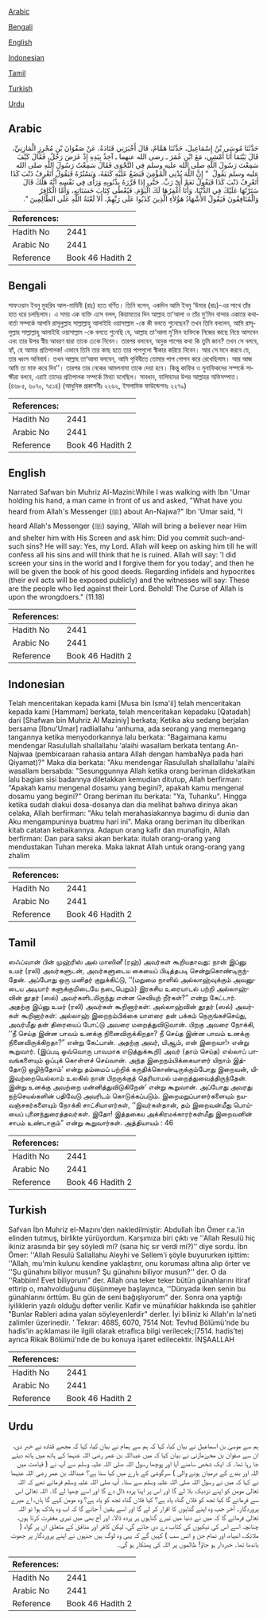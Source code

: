 [Arabic](#arabic)

[Bengali](#bengali)

[English](#english)

[Indonesian](#indonesian)

[Tamil](#tamil)

[Turkish](#turkish)

[Urdu](#urdu)

## Arabic


<div dir="rtl" lang="ar" style={{fontSize:'larger',backgroundColor:'#f8f9fa',padding:20}}>
حَدَّثَنَا مُوسَى بْنُ إِسْمَاعِيلَ، حَدَّثَنَا هَمَّامٌ، قَالَ أَخْبَرَنِي قَتَادَةُ، عَنْ صَفْوَانَ بْنِ مُحْرِزٍ الْمَازِنِيِّ، قَالَ بَيْنَمَا أَنَا أَمْشِي، مَعَ ابْنِ عُمَرَ ـ رضى الله عنهما ـ آخِذٌ بِيَدِهِ إِذْ عَرَضَ رَجُلٌ، فَقَالَ كَيْفَ سَمِعْتَ رَسُولَ اللَّهِ صلى الله عليه وسلم فِي النَّجْوَى فَقَالَ سَمِعْتُ رَسُولَ اللَّهِ صلى الله عليه وسلم يَقُولُ ‏ "‏ إِنَّ اللَّهَ يُدْنِي الْمُؤْمِنَ فَيَضَعُ عَلَيْهِ كَنَفَهُ، وَيَسْتُرُهُ فَيَقُولُ أَتَعْرِفُ ذَنْبَ كَذَا أَتَعْرِفُ ذَنْبَ كَذَا فَيَقُولُ نَعَمْ أَىْ رَبِّ‏.‏ حَتَّى إِذَا قَرَّرَهُ بِذُنُوبِهِ وَرَأَى فِي نَفْسِهِ أَنَّهُ هَلَكَ قَالَ سَتَرْتُهَا عَلَيْكَ فِي الدُّنْيَا، وَأَنَا أَغْفِرُهَا لَكَ الْيَوْمَ‏.‏ فَيُعْطَى كِتَابَ حَسَنَاتِهِ، وَأَمَّا الْكَافِرُ وَالْمُنَافِقُونَ فَيَقُولُ الأَشْهَادُ هَؤُلاَءِ الَّذِينَ كَذَبُوا عَلَى رَبِّهِمْ، أَلاَ لَعْنَةُ اللَّهِ عَلَى الظَّالِمِينَ ‏"‏‏.‏
</div>
<div style={{backgroundColor:'#f8f9fa',padding:20, marginBottom: 10}}><table> <thead> <tr> <th>References:</th> <th></th> </tr> </thead> <tbody><tr><td>Hadith No</td><td>2441</td></tr><tr><td>Arabic No</td><td>2441</td></tr><tr><td>Reference</td><td>Book 46 Hadith 2</td></tr></tbody></table></div>

## Bengali


<div dir="ltr" lang="bn" style={{fontSize:'larger',backgroundColor:'#f8f9fa',padding:20}}>
সাফওয়ান ইবনু মুহরিব আল-মাযিনী (রাঃ) হতে বর্ণিত। তিনি বলেন, একদিন আমি ইবনু ‘উমার (রাঃ)-এর সাথে তাঁর হাত ধরে চলছিলাম। এ সময় এক ব্যক্তি এসে বলল, কিয়ামতের দিন আল্লাহ তা‘আলা ও তাঁর মু’মিন বান্দার একান্তে কথাবার্তা সম্পর্কে আপনি রাসূলুল্লাহ সাল্লাল্লাহু আলাইহি ওয়াসাল্লাম -কে কী বলতে শুনেছেন? তখন তিনি বললেন, আমি রাসূলুল্লাহ সাল্লাল্লাহু আলাইহি ওয়াসাল্লাম -কে বলতে শুনেছি যে, আল্লাহ তা‘আলা মু’মিন ব্যক্তিকে নিজের কাছে নিয়ে আসবেন এবং তার উপর স্বীয় আবরণ দ্বারা তাকে ঢেকে নিবেন। তারপর বলবেন, অমুক পাপের কথা কি তুমি জান? তখন সে বলবে, হ্যাঁ, হে আমার প্রতিপালক! এভাবে তিনি তার কাছ হতে তার পাপগুলো স্বীকার করিয়ে নিবেন। আর সে মনে করবে যে, তার ধ্বংস অনিবার্য। তখন আল্লাহ তা‘আলা বলবেন, আমি পৃথিবীতে তোমার পাপ গোপন করে রেখেছিলাম। আর আজ আমি তা মাফ করে দিব’’। তারপর তার নেকের আমলনামা তাকে দেয়া হবে। কিন্তু কাফির ও মুনাফিকদের সম্পর্কে সাক্ষীরা বলবে, এরাই তাদের প্রতিপালক সম্পর্কে মিথ্যা বলেছিল। সাবধান, যালিমদের উপর আল্লাহর অভিসম্পাত। (৪৬৮৫, ৬০৭০, ৭৫১৪) (আধুনিক প্রকাশনীঃ ২২৬২, ইসলামিক ফাউন্ডেশনঃ ২২৭৯)
</div>
<div style={{backgroundColor:'#f8f9fa',padding:20, marginBottom: 10}}><table> <thead> <tr> <th>References:</th> <th></th> </tr> </thead> <tbody><tr><td>Hadith No</td><td>2441</td></tr><tr><td>Arabic No</td><td>2441</td></tr><tr><td>Reference</td><td>Book 46 Hadith 2</td></tr></tbody></table></div>

## English


<div dir="ltr" lang="en" style={{fontSize:'larger',backgroundColor:'#f8f9fa',padding:20}}>
Narrated Safwan bin Muhriz Al-Mazini:While I was walking with Ibn 'Umar holding his hand, a man came in front of us and asked, "What have you heard from Allah's Messenger (ﷺ) about An-Najwa?" Ibn 'Umar said, "I heard Allah's Messenger (ﷺ) saying, 'Allah will bring a believer near Him and shelter him with His Screen and ask him: Did you commit such-and-such sins? He will say: Yes, my Lord. Allah will keep on asking him till he will confess all his sins and will think that he is ruined. Allah will say: 'I did screen your sins in the world and I forgive them for you today', and then he will be given the book of his good deeds. Regarding infidels and hypocrites (their evil acts will be exposed publicly) and the witnesses will say: These are the people who lied against their Lord. Behold! The Curse of Allah is upon the wrongdoers." (11.18)
</div>
<div style={{backgroundColor:'#f8f9fa',padding:20, marginBottom: 10}}><table> <thead> <tr> <th>References:</th> <th></th> </tr> </thead> <tbody><tr><td>Hadith No</td><td>2441</td></tr><tr><td>Arabic No</td><td>2441</td></tr><tr><td>Reference</td><td>Book 46 Hadith 2</td></tr></tbody></table></div>

## Indonesian


<div dir="ltr" lang="id" style={{fontSize:'larger',backgroundColor:'#f8f9fa',padding:20}}>
Telah menceritakan kepada kami [Musa bin Isma'il] telah menceritakan kepada kami [Hammam] berkata, telah menceritakan kepadaku [Qatadah] dari [Shafwan bin Muhriz Al Maziniy] berkata; Ketika aku sedang berjalan bersama [Ibnu'Umar] radliallahu 'anhuma, ada seorang yang memegang tangannya ketika menyodorkannya lalu berkata: "Bagaimana kamu mendengar Rasulullah shallallahu 'alaihi wasallam berkata tentang An-Najwaa (pembicaraan rahasia antara Allah dengan hambaNya pada hari Qiyamat)?" Maka dia berkata: "Aku mendengar Rasulullah shallallahu 'alaihi wasallam bersabda: "Sesunggunnya Allah ketika orang beriman didekatkan lalu bagian sisi badannya diletakkan kemudian ditutup, Allah berfirman: "Apakah kamu mengenal dosamu yang begini?, apakah kamu mengenal dosamu yang begini?" Orang beriman itu berkata: "Ya, Tuhanku". Hingga ketika sudah diakui dosa-dosanya dan dia melihat bahwa dirinya akan celaka, Allah berfirman: "Aku telah merahasiakannya bagimu di dunia dan Aku mengampuninya buatmu hari ini". Maka orang beriman itu diberikan kitab catatan kebaikannya. Adapun orang kafir dan munafiqin, Allah berfirman: Dan para saksi akan berkata: itulah orang-orang yang mendustakan Tuhan mereka. Maka laknat Allah untuk orang-orang yang zhalim
</div>
<div style={{backgroundColor:'#f8f9fa',padding:20, marginBottom: 10}}><table> <thead> <tr> <th>References:</th> <th></th> </tr> </thead> <tbody><tr><td>Hadith No</td><td>2441</td></tr><tr><td>Arabic No</td><td>2441</td></tr><tr><td>Reference</td><td>Book 46 Hadith 2</td></tr></tbody></table></div>

## Tamil


<div dir="ltr" lang="ta" style={{fontSize:'larger',backgroundColor:'#f8f9fa',padding:20}}>
ஸஃப்வான் பின் முஹ்ரிஸ் அல் மாஸினீ (ரஹ்) அவர்கள் கூறியதாவது: நான் இப்னு உமர் (ரலி) அவர்களுடன், அவர்களுடைய கையைப் பிடித்தபடி சென்றுகொண்டிருந்தேன். அப்போது ஒரு மனிதர் குறுக்கிட்டு, ‘‘(மறுமை நாளில் அல்லாஹ்வுக்கும் அவனுடைய அடியார் களுக்குமிடையே நடைபெறும்) இரகசிய உரையாடல் பற்றி அல்லாஹ்வின் தூதர் (ஸல்) அவர்களிடமிருந்து என்ன செவியுற் றீர்கள்?” என்று கேட்டார். அதற்கு இப்னு உமர் (ரலி) அவர்கள் கூறினார்கள்: அல்லாஹ்வின் தூதர் (ஸல்) அவர்கள் கூறினார்கள்: அல்லாஹ் இறைநம்பிக்கை யாளரை தன் பக்கம் நெருங்கச்செய்து, அவர்மீது தன் திரையைப் போட்டு அவரை மறைத்துவிடுவான். பிறகு அவரை நோக்கி, ‘‘நீ செய்த இன்ன பாவம் உனக்கு நினைவிருக்கிறதா? நீ செய்த இன்ன பாவம் உனக்கு நினைவிருக்கிறதா?” என்று கேட்பான். அதற்கு அவர், யிஆம், என் இறைவா!› என்று கூறுவார். (இப்படி ஒவ்வொரு பாவமாக எடுத்துக்கூறி) அவர் (தாம் செய்த) எல்லாப் பாவங்களையும் ஒப்புக் கொள்ளச் செய்வான். அந்த இறைநம்பிக்கையாளர் யிநாம் இத்தோடு ஒழிந்தோம்’ என்று தம்மைப் பற்றிக் கருதிக்கொண்டிருக்கும்போது இறைவன், யிஇவற்றையெல்லாம் உலகில் நான் பிறருக்குத் தெரியாமல் மறைத்துவைத்திருந்தேன். இன்று உனக்கு அவற்றை மன்னித்துவிடுகிறேன்’ என்று கூறுவான். அப்போது அவரது நற்செயல்களின் பதிவேடு அவரிடம் கொடுக்கப்படும். இறைமறுப்பாளர்களையும் நயவஞ்சகர்களையும் நோக்கி சாட்சியாளர்கள், ‘‘இவர்கள்தான், தம் இறைவன்மீது பொய்யைப் புனைந்துரைத்தவர்கள். இதோ! இத்தகைய அக்கிரமக்காரர்கள்மீது இறைவனின் சாபம் உண்டாகும்” என்று கூறுவார்கள். அத்தியாயம் : 46
</div>
<div style={{backgroundColor:'#f8f9fa',padding:20, marginBottom: 10}}><table> <thead> <tr> <th>References:</th> <th></th> </tr> </thead> <tbody><tr><td>Hadith No</td><td>2441</td></tr><tr><td>Arabic No</td><td>2441</td></tr><tr><td>Reference</td><td>Book 46 Hadith 2</td></tr></tbody></table></div>

## Turkish


<div dir="ltr" lang="tr" style={{fontSize:'larger',backgroundColor:'#f8f9fa',padding:20}}>
Safvan İbn Muhriz el-Mazını'den nakledilmiştir: Abdullah İbn Ömer r.a.'in elinden tutmuş, birlikte yürüyordum. Karşımıza biri çıktı ve ''Allah Resulü hiç ikiniz arasında bir şey söyledi mi? (sana hiç sır verdi mi?)’’ diye sordu. İbn Ömer: ''Allah Resulü Sallallahu Aleyhi ve Sellem'i şöyle buyururken işittim: ''Allah, mu'min kulunu kendine yaklaştırır, onu koruması altına alıp örter ve ''Şu günahını biliyor musun? Şu günahını biliyor musun?'' der. O da ''Rabbim! Evet biliyorum" der. Allah ona teker teker bütün günahlarını itiraf ettirip o, mahvolduğunu düşünmeye başlayınca, ''Dünyada iken senin bu günahlarını örttüm. Bu gün de seni bağışlıyorum" der. Sonra ona yaptığı iyiliklerin yazılı olduğu defter verilir. Kafir ve münafıklar hakkında ise şahitler "Bunlar Rableri adına yalan söyleyenlerdir" derler. İyi biliniz ki Allah'ın la'neti zalimler üzerinedir. ' Tekrar: 4685, 6070, 7514 Not: Tevhıd Bölümü'nde bu hadis’in açıklaması ile ilgili olarak etraflıca bilgi verilecek;(7514. hadis’te) ayrıca Rikak Bölümü'nde de bu konuya işaret edilecektir. İNŞAALLAH
</div>
<div style={{backgroundColor:'#f8f9fa',padding:20, marginBottom: 10}}><table> <thead> <tr> <th>References:</th> <th></th> </tr> </thead> <tbody><tr><td>Hadith No</td><td>2441</td></tr><tr><td>Arabic No</td><td>2441</td></tr><tr><td>Reference</td><td>Book 46 Hadith 2</td></tr></tbody></table></div>

## Urdu


<div dir="rtl" lang="ur" style={{fontSize:'larger',backgroundColor:'#f8f9fa',padding:20}}>
ہم سے موسیٰ بن اسماعیل نے بیان کیا، کہا کہ ہم سے ہمام نے بیان کیا، کہا کہ مجھے قتادہ نے خبر دی، ان سے صفوان بن محرزمازنی نے بیان کیا کہ میں عبداللہ بن عمر رضی اللہ عنہما کے ہاتھ میں ہاتھ دیئے جا رہا تھا۔ کہ ایک شخص سامنے آیا اور پوچھا رسول اللہ صلی اللہ علیہ وسلم سے آپ نے ( قیامت میں اللہ اور بندے کے درمیان ہونے والی ) سرگوشی کے بارے میں کیا سنا ہے؟ عبداللہ بن عمر رضی اللہ عنہما نے کہا کہ میں نے رسول اللہ صلی اللہ علیہ وسلم سے سنا۔ آپ صلی اللہ علیہ وسلم فرماتے تھے کہ اللہ تعالیٰ مومن کو اپنے نزدیک بلا لے گا اور اس پر اپنا پردہ ڈال دے گا اور اسے چھپا لے گا۔ اللہ تعالیٰ اس سے فرمائے گا کیا تجھ کو فلاں گناہ یاد ہے؟ کیا فلاں گناہ تجھ کو یاد ہے؟ وہ مومن کہے گا ہاں، اے میرے پروردگار۔ آخر جب وہ اپنے گناہوں کا اقرار کر لے گا اور اسے یقین آ جائے گا کہ اب وہ ہلاک ہوا تو اللہ تعالیٰ فرمائے گا کہ میں نے دنیا میں تیرے گناہوں پر پردہ ڈالا۔ اور آج بھی میں تیری مغفرت کرتا ہوں، چنانچہ اسے اس کی نیکیوں کی کتاب دے دی جائے گی، لیکن کافر اور منافق کے متعلق ان پر گواہ ( ملائکہ، انبیاء، اور تمام جن و انس سب ) کہیں گے کہ یہی وہ لوگ ہیں جنہوں نے اپنے پروردگار پر جھوٹ باندھا تھا۔ خبردار ہو جاؤ! ظالموں پر اللہ کی پھٹکار ہو گی۔
</div>
<div style={{backgroundColor:'#f8f9fa',padding:20, marginBottom: 10}}><table> <thead> <tr> <th>References:</th> <th></th> </tr> </thead> <tbody><tr><td>Hadith No</td><td>2441</td></tr><tr><td>Arabic No</td><td>2441</td></tr><tr><td>Reference</td><td>Book 46 Hadith 2</td></tr></tbody></table></div>